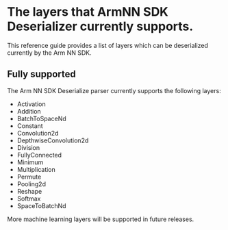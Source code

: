 # The layers that ArmNN SDK Deserializer currently supports.

This reference guide provides a list of layers which can be deserialized currently by the Arm NN SDK.

## Fully supported

The Arm NN SDK Deserialize parser currently supports the following layers:

* Activation
* Addition
* BatchToSpaceNd
* Constant
* Convolution2d
* DepthwiseConvolution2d
* Division
* FullyConnected
* Minimum
* Multiplication
* Permute
* Pooling2d
* Reshape
* Softmax
* SpaceToBatchNd

More machine learning layers will be supported in future releases.
